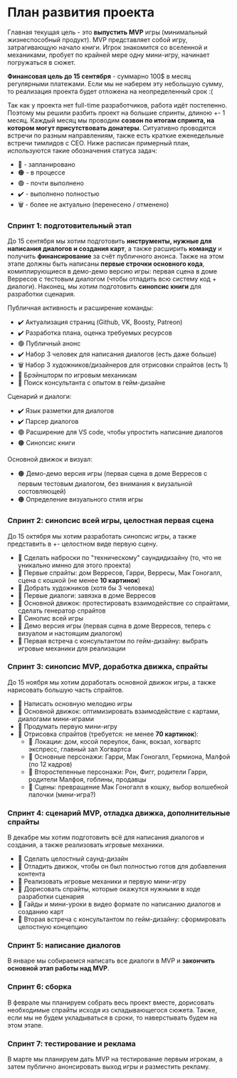# План развития проекта

Главная текущая цель - это **выпустить MVP** игры (минимальный жизнеспособный продукт). MVP представляет собой игру, затрагивающую начало книги. Игрок знакомится со вселенной и механиками, пробует по крайней мере одну мини-игру, начинает погружаться в сюжет.

**Финансовая цель до 15 сентября** - суммарно 100$ в месяц регулярными платежами. Если мы не наберем эту небольшую сумму, то реализация проекта будет отложена на неопределенный срок :( 

Так как у проекта нет full-time разработчиков, работа идёт постепенно. Поэтому мы решили разбить проект на большие спринты, длиною +- 1 месяц. Каждый месяц мы проводим **созвон по итогам спринта, на котором могут присутствовать донатеры**. Ситуативно проводятся встречи по разным направлениям, также есть краткие еженедельные встречи тимлидов с CEO. Ниже расписан примерный план, используются такие обозначения статуса задач:
- 📌 - запланировано
- 🟠 - в процессе
- 🟢 - почти выполнено
- ✔️ - выполнено полностью
- 🗑 - более не актуально (перенесено / отменено)

### Спринт 1: подготовительный этап

До 15 сентября мы хотим подготовить **инструменты, нужные для написания диалогов и создания карт**, а также расширить **команду** и получить **финансирование** за счёт публичного анонса. Также на этом этапе должны быть написаны **первые строчки основного кода**, комиплирующиеся в демо-демо версию игры: первая сцена в доме Верресов с тестовым диалогом (чтобы отладить всю систему код + диалоги). Наконец, мы хотим подготовить **синопсис книги** для разработки сценария.

Публичная активность и расширение команды:
- ✔️ Актуализация страниц (Github, VK, Boosty, Patreon)
- ✔️ Разработка плана, оценка требуемых ресурсов
- 🟢 Публичный анонс
- ✔️ Набор 3 человек для написания диалогов (есть даже больше)
- 🗑 Набор 3 художников/дизайнеров для отрисовки спрайтов (есть 1)
- 📌 Брэйншторм по игровым механикам
- 📌 Поиск консультанта с опытом в гейм-дизайне

Сценарий и диалоги:
- ✔️ Язык разметки для диалогов
- ✔️ Парсер диалогов
- 🟢 Расширение для VS code, чтобы упростить написание диалогов
- 🟠 Синопсис книги

Основной движок и визуал:
- 🟠 Демо-демо версия игры (первая сцена в доме Верресов с первым тестовым диалогом, без внимания к виузальной состовляющей)
- 🟠 Определение визуального стиля игры

### Спринт 2: синопсис всей игры, целостная первая сцена

До 15 октября мы хотим разработать синопсис игры, а также представить в +- целостном виде первую сцену.

- 📌 Сделать наброски по "техническому" саундидизайну (то, что не уникально имнно для этого проекта)
- 📌 Первые спрайты: дом Верресов, Гарри, Верресы, Мак Гоногалл, сцена с кошкой (не менее **10 картинок**)
- 📌 Добрать художников (хотя бы 3 человека)
- 📌 Первые диалоги: завязка в доме Верресов
- 📌 Основной движок: протестировать взаимодействие со спрайтами, сделать генератор спрайтов
- 📌 Синопис всей игры
- 📌 Демо версия игры (первая сцена в доме Верресов, теперь с визуалом и настоящим диалогом)
- 📌 Первая встреча с консультантом по гейм-дизайну: выбрать игровые механики для реализации

### Спринт 3: синопсис MVP, доработка движка, спрайты

До 15 ноября мы хотим доработать основной движок игры, а также нарисовать большую часть спрайтов.

- 📌 Написать основную мелодию игры
- 📌 Основной движок: оптимизировать взаимодействие с картами, диалогами мини-играми
- 📌 Продумать первую мини-игру
- 📌 Отрисовка спрайтов (требуется: не менее **70 картинок**):
  - 📌 Локации: дом, косой переулок, банк, вокзал, хогвартс экспресс, главный зал Хогвартса
  - 📌 Основные персонажи: Гарри, Мак Гоногалл, Гермиона, Малфой (по 12 кадров)
  - 📌 Второстепенные персонажи: Рон, Фигг, родители Гарри, родители Малфоя,  гоблины, продавцы
  - 📌 Сцены: превращение Мак Гоногалл в кошку, выбор волшебной палочки (мини-игра?)

### Спринт 4: сценарий MVP, отладка движка, дополнительные спрайты

В декабре мы хотим подготовить всё для написания диалогов и создания, а также реализовать игровые механики.

- 📌 Сделать целостный саунд-дизайн
- 📌 Отладить движок, чтобы он был полностью готов для добавления контента
- 📌 Реализовать игровые механики и первую мини-игру
- 📌 Дорисовать спрайты, которые окажутся нужными в ходе разработки сценария
- 📌 Гайды и мини-уроки в видео формате по написанию диалогов и созданию карт
- 📌 Вторая встреча с консультантом по гейм-дизайну: сформировать целостную концепцию

### Спринт 5: написание диалогов

В январе мы собираемся написать все диалоги в MVP и **закончить основной этап работы над  MVP**.

### Спринт 6: сборка

В феврале мы планируем собрать весь проект вместе, дорисовать необходимые спрайты исходя из складывающегося сюжета. Также, если мы не будем укладываться в сроки, то наверстывать будем на этом этапе.

### Спринт 7: тестирование и реклама

В марте мы планируем дать MVP на тестирование первым игрокам, а затем публично анонсировать выход игры и разместить рекламу.
